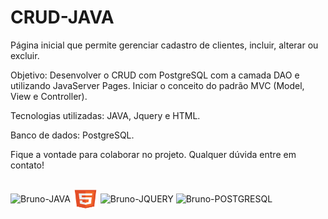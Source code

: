 # CRUD-JAVA

Página inicial que permite gerenciar cadastro de clientes, incluir, alterar ou excluir.

Objetivo: Desenvolver o CRUD com PostgreSQL com a camada DAO e utilizando JavaServer Pages. Iniciar o conceito do padrão MVC (Model, View e Controller).

Tecnologias utilizadas: JAVA, Jquery e HTML.

Banco de dados: PostgreSQL.

Fique a vontade para colaborar no projeto. Qualquer dúvida entre em contato!

<div style="display: inline_block"><br>
  <img align="center" alt="Bruno-JAVA" height="30" width="40" src="https://cdn.jsdelivr.net/gh/devicons/devicon/icons/java/java-original-wordmark.svg">
  <img align="center" alt="Bruno-HTML" height="30" width="40" src="https://raw.githubusercontent.com/devicons/devicon/master/icons/html5/html5-original.svg">
  <img align="center" alt="Bruno-JQUERY" height="30" width="40" src="https://cdn.jsdelivr.net/gh/devicons/devicon/icons/jquery/jquery-original-wordmark.svg">
  <img align="center" alt="Bruno-POSTGRESQL" height="30" width="40" src="https://cdn.jsdelivr.net/gh/devicons/devicon/icons/postgresql/postgresql-original.svg">  
</div>
